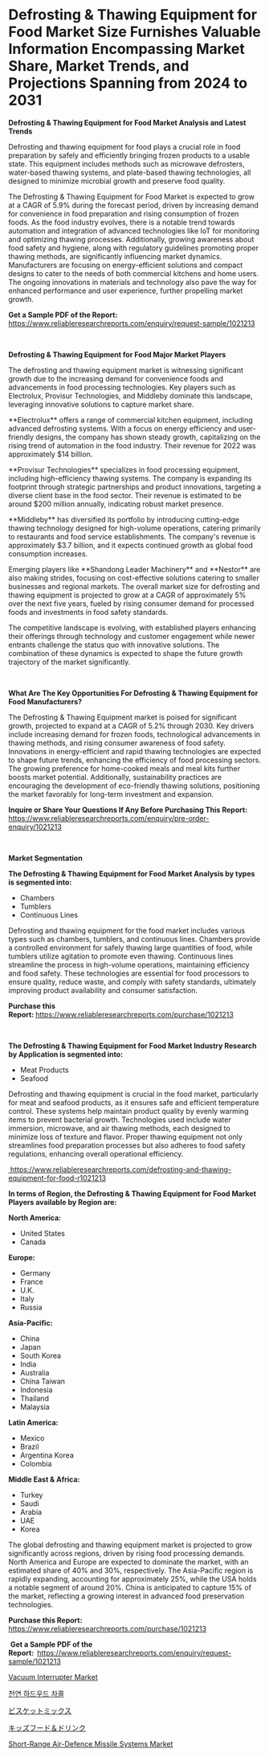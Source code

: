 <p><h1>Defrosting & Thawing Equipment for Food Market Size Furnishes Valuable Information Encompassing Market Share, Market Trends, and Projections Spanning from 2024 to 2031</h1></p><p><strong>Defrosting & Thawing Equipment for Food Market Analysis and Latest Trends</strong></p>
<p><p>Defrosting and thawing equipment for food plays a crucial role in food preparation by safely and efficiently bringing frozen products to a usable state. This equipment includes methods such as microwave defrosters, water-based thawing systems, and plate-based thawing technologies, all designed to minimize microbial growth and preserve food quality. </p><p>The Defrosting & Thawing Equipment for Food Market is expected to grow at a CAGR of 5.9% during the forecast period, driven by increasing demand for convenience in food preparation and rising consumption of frozen foods. As the food industry evolves, there is a notable trend towards automation and integration of advanced technologies like IoT for monitoring and optimizing thawing processes. Additionally, growing awareness about food safety and hygiene, along with regulatory guidelines promoting proper thawing methods, are significantly influencing market dynamics. Manufacturers are focusing on energy-efficient solutions and compact designs to cater to the needs of both commercial kitchens and home users. The ongoing innovations in materials and technology also pave the way for enhanced performance and user experience, further propelling market growth.</p></p>
<p><strong>Get a Sample PDF of the Report:&nbsp;</strong> <a href="https://www.reliableresearchreports.com/enquiry/request-sample/1021213">https://www.reliableresearchreports.com/enquiry/request-sample/1021213</a></p>
<p>&nbsp;</p>
<p><strong>Defrosting & Thawing Equipment for Food Major Market Players</strong></p>
<p><p>The defrosting and thawing equipment market is witnessing significant growth due to the increasing demand for convenience foods and advancements in food processing technologies. Key players such as Electrolux, Provisur Technologies, and Middleby dominate this landscape, leveraging innovative solutions to capture market share.</p><p>**Electrolux** offers a range of commercial kitchen equipment, including advanced defrosting systems. With a focus on energy efficiency and user-friendly designs, the company has shown steady growth, capitalizing on the rising trend of automation in the food industry. Their revenue for 2022 was approximately $14 billion.</p><p>**Provisur Technologies** specializes in food processing equipment, including high-efficiency thawing systems. The company is expanding its footprint through strategic partnerships and product innovations, targeting a diverse client base in the food sector. Their revenue is estimated to be around $200 million annually, indicating robust market presence.</p><p>**Middleby** has diversified its portfolio by introducing cutting-edge thawing technology designed for high-volume operations, catering primarily to restaurants and food service establishments. The company's revenue is approximately $3.7 billion, and it expects continued growth as global food consumption increases.</p><p>Emerging players like **Shandong Leader Machinery** and **Nestor** are also making strides, focusing on cost-effective solutions catering to smaller businesses and regional markets. The overall market size for defrosting and thawing equipment is projected to grow at a CAGR of approximately 5% over the next five years, fueled by rising consumer demand for processed foods and investments in food safety standards.</p><p>The competitive landscape is evolving, with established players enhancing their offerings through technology and customer engagement while newer entrants challenge the status quo with innovative solutions. The combination of these dynamics is expected to shape the future growth trajectory of the market significantly.</p></p>
<p>&nbsp;</p>
<p><strong>What Are The Key Opportunities For Defrosting & Thawing Equipment for Food Manufacturers?</strong></p>
<p><p>The Defrosting & Thawing Equipment market is poised for significant growth, projected to expand at a CAGR of 5.2% through 2030. Key drivers include increasing demand for frozen foods, technological advancements in thawing methods, and rising consumer awareness of food safety. Innovations in energy-efficient and rapid thawing technologies are expected to shape future trends, enhancing the efficiency of food processing sectors. The growing preference for home-cooked meals and meal kits further boosts market potential. Additionally, sustainability practices are encouraging the development of eco-friendly thawing solutions, positioning the market favorably for long-term investment and expansion.</p></p>
<p><strong>Inquire or Share Your Questions If Any Before Purchasing This Report:</strong> <a href="https://www.reliableresearchreports.com/enquiry/pre-order-enquiry/1021213">https://www.reliableresearchreports.com/enquiry/pre-order-enquiry/1021213</a></p>
<p>&nbsp;</p>
<p><strong>Market Segmentation</strong></p>
<p><strong>The Defrosting & Thawing Equipment for Food Market Analysis by types is segmented into:</strong></p>
<p><ul><li>Chambers</li><li>Tumblers</li><li>Continuous Lines</li></ul></p>
<p><p>Defrosting and thawing equipment for the food market includes various types such as chambers, tumblers, and continuous lines. Chambers provide a controlled environment for safely thawing large quantities of food, while tumblers utilize agitation to promote even thawing. Continuous lines streamline the process in high-volume operations, maintaining efficiency and food safety. These technologies are essential for food processors to ensure quality, reduce waste, and comply with safety standards, ultimately improving product availability and consumer satisfaction.</p></p>
<p><strong>Purchase this Report:&nbsp;</strong><a href="https://www.reliableresearchreports.com/purchase/1021213">https://www.reliableresearchreports.com/purchase/1021213</a></p>
<p>&nbsp;</p>
<p><strong>The Defrosting & Thawing Equipment for Food Market Industry Research by Application is segmented into:</strong></p>
<p><ul><li>Meat Products</li><li>Seafood</li></ul></p>
<p><p>Defrosting and thawing equipment is crucial in the food market, particularly for meat and seafood products, as it ensures safe and efficient temperature control. These systems help maintain product quality by evenly warming items to prevent bacterial growth. Technologies used include water immersion, microwave, and air thawing methods, each designed to minimize loss of texture and flavor. Proper thawing equipment not only streamlines food preparation processes but also adheres to food safety regulations, enhancing overall operational efficiency.</p></p>
<p><a href="https://www.reliableresearchreports.com/defrosting-and-thawing-equipment-for-food-r1021213">&nbsp;https://www.reliableresearchreports.com/defrosting-and-thawing-equipment-for-food-r1021213</a></p>
<p><strong>In terms of Region, the Defrosting & Thawing Equipment for Food Market Players available by Region are:</strong></p>
<p>
    <p> <strong> North America: </strong>
        <ul>
            <li>United States</li>
            <li>Canada</li>
        </ul>
        </p> 
    <p> <strong> Europe: </strong>
        <ul>
            <li>Germany</li>
            <li>France</li>
            <li>U.K.</li>
            <li>Italy</li>
            <li>Russia</li>
        </ul>
        </p> 
    <p> <strong> Asia-Pacific: </strong>
        <ul>
            <li>China</li>
            <li>Japan</li>
            <li>South Korea</li>
            <li>India</li>
            <li>Australia</li>
            <li>China Taiwan</li>
            <li>Indonesia</li>
            <li>Thailand</li>
            <li>Malaysia</li>
        </ul>
        </p> 
    <p> <strong> Latin America: </strong>
        <ul>
            <li>Mexico</li>
            <li>Brazil</li>
            <li>Argentina Korea</li>
            <li>Colombia</li>
        </ul>
        </p> 
    <p> <strong> Middle East & Africa: </strong>
        <ul>
            <li>Turkey</li>
            <li>Saudi</li>
            <li>Arabia</li>
            <li>UAE</li>
            <li>Korea</li>
        </ul>
    </p>
    </p>
<p><p>The global defrosting and thawing equipment market is projected to grow significantly across regions, driven by rising food processing demands. North America and Europe are expected to dominate the market, with an estimated share of 40% and 30%, respectively. The Asia-Pacific region is rapidly expanding, accounting for approximately 25%, while the USA holds a notable segment of around 20%. China is anticipated to capture 15% of the market, reflecting a growing interest in advanced food preservation technologies.</p></p>
<p><strong>Purchase this Report: </strong><a href="https://www.reliableresearchreports.com/purchase/1021213">https://www.reliableresearchreports.com/purchase/1021213</a></p>
<p>&nbsp;<strong>Get a Sample PDF of the Report:&nbsp;&nbsp;</strong><a href="https://www.reliableresearchreports.com/enquiry/request-sample/1021213">https://www.reliableresearchreports.com/enquiry/request-sample/1021213</a></p>
<p><strong></strong></p>
<p><p><a href="https://www.linkedin.com/pulse/vacuum-interrupter-market-industry-landscape-growth-trajectories-9h93c?trackingId=zcG47EcRREWuezmdkMrILg%3D%3D">Vacuum Interrupter Market</a></p><p><a href="https://medium.com/@anbariasra61/%EC%84%B8%EA%B3%84-natural-hardwood-charcoal-market-%EC%9D%80-2024%EC%97%90%EC%84%9C-2031%EB%A1%9C-%EC%97%B0%ED%8F%89%EA%B7%A0-%EC%A6%9D%EA%B0%80%EC%9C%A8%EC%9D%84-%EB%B3%B4%EC%9D%BC-%EA%B2%83%EC%9C%BC%EB%A1%9C-%EC%98%88%EC%83%81%EB%90%A9%EB%8B%88%EB%8B%A4-7a51701fb89a">천연 하드우드 차콜</a></p><p><a href="https://medium.com/@lavonnedefsmc/biscuit-mix-market-%E3%81%AF-%E3%82%B3%E3%82%B9%E3%83%88%E7%AE%A1%E7%90%86%E3%81%A8%E5%8A%B9%E7%8E%87%E5%90%91%E4%B8%8A%E3%82%92%E5%84%AA%E5%85%88%E3%81%97%E3%81%BE%E3%81%99-%E3%81%95%E3%82%89%E3%81%AB-%E5%A0%B1%E5%91%8A%E6%9B%B8%E3%81%AF%E5%B8%82%E5%A0%B4%E3%81%AE%E9%9C%80%E8%A6%81%E9%9D%A2%E3%81%A8%E4%BE%9B%E7%B5%A6%E9%9D%A2%E3%81%AE%E4%B8%A1%E6%96%B9%E3%82%92%E3%82%AB%E3%83%90%E3%83%BC%E3%81%97%E3%81%A6%E3%81%84%E3%81%BE%E3%81%99-biscuit-mix-%E5%B8%82%E5%A0%B4%E3%81%AF-2024-%E3%81%8B%E3%82%89-8-2-5e9abad96afa">ビスケットミックス</a></p><p><a href="https://medium.com/@lavonnedefsmc/kids-food-and-beverages-market-%E3%81%AE%E3%82%B0%E3%83%AD%E3%83%BC%E3%83%90%E3%83%AB%E5%B8%82%E5%A0%B4%E6%A6%82%E8%A6%81%E3%81%AF-%E4%B8%96%E7%95%8C%E3%81%8A%E3%82%88%E3%81%B3%E4%B8%BB%E8%A6%81%E5%B8%82%E5%A0%B4%E3%81%AB%E3%81%8A%E3%81%91%E3%82%8B%E6%A5%AD%E7%95%8C%E3%81%AB%E5%BD%B1%E9%9F%BF%E3%82%92%E4%B8%8E%E3%81%88%E3%82%8B%E4%B8%BB%E8%A6%81%E3%81%AA%E3%83%88%E3%83%AC%E3%83%B3%E3%83%89%E3%81%AB%E3%81%A4%E3%81%84%E3%81%A6-%E7%8B%AC%E8%87%AA%E3%81%AE%E8%A6%96%E7%82%B9%E3%82%92%E6%8F%90%E4%BE%9B%E3%81%97%E3%81%BE%E3%81%99-486fac0e6b36">キッズフード＆ドリンク</a></p><p><a href="https://medium.com/@jackharrison922/short-range-air-defence-missile-systems-market-efficiency-meets-innovation-the-dynamic-landscape-10270c4d26cc">Short-Range Air-Defence Missile Systems Market</a></p></p>